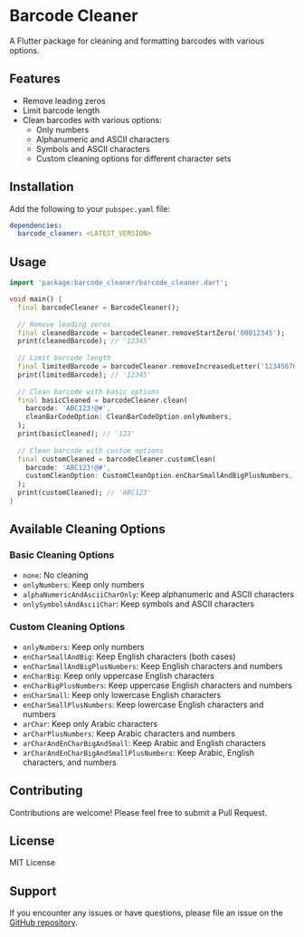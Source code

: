 <!-- 
This README describes the package. If you publish this package to pub.dev,
this README's contents appear on the landing page for your package.

For information about how to write a good package README, see the guide for
[writing package pages](https://dart.dev/tools/pub/writing-package-pages). 

For general information about developing packages, see the Dart guide for
[creating packages](https://dart.dev/guides/libraries/create-packages)
and the Flutter guide for
[developing packages and plugins](https://flutter.dev/to/develop-packages). 
-->

# Barcode Cleaner

A Flutter package for cleaning and formatting barcodes with various options.

## Features

- Remove leading zeros
- Limit barcode length
- Clean barcodes with various options:
  - Only numbers
  - Alphanumeric and ASCII characters
  - Symbols and ASCII characters
  - Custom cleaning options for different character sets

## Installation

Add the following to your `pubspec.yaml` file:

```yaml
dependencies:
  barcode_cleaner: <LATEST_VERSION>
```

## Usage

```dart
import 'package:barcode_cleaner/barcode_cleaner.dart';

void main() {
  final barcodeCleaner = BarcodeCleaner();
  
  // Remove leading zeros
  final cleanedBarcode = barcodeCleaner.removeStartZero('00012345');
  print(cleanedBarcode); // '12345'
  
  // Limit barcode length
  final limitedBarcode = barcodeCleaner.removeIncreasedLetter('123456789', 5);
  print(limitedBarcode); // '12345'
  
  // Clean barcode with basic options
  final basicCleaned = barcodeCleaner.clean(
    barcode: 'ABC123!@#',
    cleanBarCodeOption: CleanBarCodeOption.onlyNumbers,
  );
  print(basicCleaned); // '123'
  
  // Clean barcode with custom options
  final customCleaned = barcodeCleaner.customClean(
    barcode: 'ABC123!@#',
    customCleanOption: CustomCleanOption.enCharSmallAndBigPlusNumbers,
  );
  print(customCleaned); // 'ABC123'
}
```

## Available Cleaning Options

### Basic Cleaning Options
- `none`: No cleaning
- `onlyNumbers`: Keep only numbers
- `alphaNumericAndAsciiCharOnly`: Keep alphanumeric and ASCII characters
- `onlySymbolsAndAsciiChar`: Keep symbols and ASCII characters

### Custom Cleaning Options
- `onlyNumbers`: Keep only numbers
- `enCharSmallAndBig`: Keep English characters (both cases)
- `enCharSmallAndBigPlusNumbers`: Keep English characters and numbers
- `enCharBig`: Keep only uppercase English characters
- `enCharBigPlusNumbers`: Keep uppercase English characters and numbers
- `enCharSmall`: Keep only lowercase English characters
- `enCharSmallPlusNumbers`: Keep lowercase English characters and numbers
- `arChar`: Keep only Arabic characters
- `arCharPlusNumbers`: Keep Arabic characters and numbers
- `arCharAndEnCharBigAndSmall`: Keep Arabic and English characters
- `arCharAndEnCharBigAndSmallPlusNumbers`: Keep Arabic, English characters, and numbers

## Contributing

Contributions are welcome! Please feel free to submit a Pull Request.

## License

MIT License

## Support

If you encounter any issues or have questions, please file an issue on the [GitHub repository](https://github.com/YousefMohamed6/barcode_cleaner/issues).
